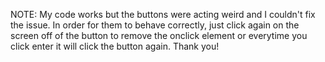 NOTE: My code works but the buttons were acting weird and I couldn't fix the issue. In order for them to behave correctly, just click again on the screen off of the button to remove the onclick element or everytime you click enter it will click the button again. Thank you!